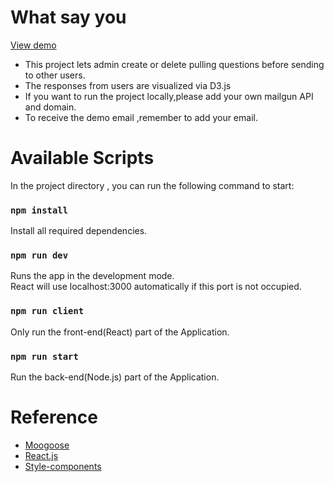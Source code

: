 # What say you
[View demo](https://question-build.herokuapp.com)
- This project lets admin  create or delete pulling questions  before sending to other users.
- The responses from users are visualized via D3.js
- If you want to run the project locally,please add your own mailgun API and domain.
- To receive the demo email ,remember to add your email.

# Available Scripts
In the project directory , you can run the following command to start:</br>
### `npm install`
Install all required dependencies.

### `npm run dev`

Runs the app in the development mode.</br>
React will use localhost:3000 automatically if this port is not occupied.

### `npm run client`

Only run the front-end(React) part of the Application.

### `npm run start`

Run the back-end(Node.js) part of the Application.

# Reference
- [Moogoose](https://mongoosejs.com/docs/)
- [React.js](https://reactjs.org)
- [Style-components](https://styled-components.com)



